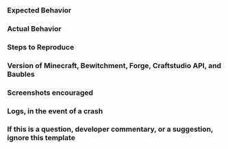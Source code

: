 ### Expected Behavior


### Actual Behavior


### Steps to Reproduce


### Version of Minecraft, Bewitchment, Forge, Craftstudio API, and Baubles


### Screenshots encouraged


### Logs, in the event of a crash


### If this is a question, developer commentary, or a suggestion, ignore this template
